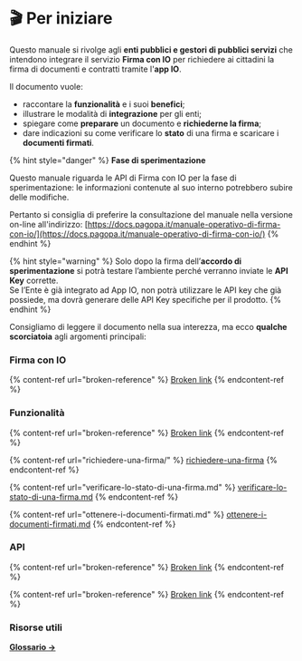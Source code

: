 # 🎬 Per iniziare

Questo manuale si rivolge agli **enti pubblici e gestori di pubblici servizi** che intendono integrare il servizio **Firma con IO** per richiedere ai cittadini la firma di documenti e contratti tramite l'**app IO**.&#x20;

Il documento vuole:

* raccontare la **funzionalità** e i suoi **benefici**;
* illustrare le modalità di **integrazione** per gli enti;
* spiegare come **preparare** un documento e **richiederne la firma**;
* dare indicazioni su come verificare lo **stato** di una firma e scaricare i **documenti firmati**.

{% hint style="danger" %}
**Fase di sperimentazione**

Questo manuale riguarda le API di Firma con IO per la fase di sperimentazione: le informazioni contenute al suo interno potrebbero subire delle modifiche.

Pertanto si consiglia di preferire la consultazione del manuale nella versione on-line all'indirizzo: [https://docs.pagopa.it/manuale-operativo-di-firma-con-io/](https://docs.pagopa.it/manuale-operativo-di-firma-con-io/)
{% endhint %}

{% hint style="warning" %}
Solo dopo la firma dell’**accordo di sperimentazione** si potrà testare l’ambiente perché verranno inviate le **API Key** corrette. \
Se l’Ente è già integrato ad App IO, non potrà utilizzare le API key che già possiede, ma dovrà generare delle API Key specifiche per il prodotto.
{% endhint %}

Consigliamo di leggere il documento nella sua interezza, ma ecco **qualche scorciatoia** agli argomenti principali:

### Firma con IO

{% content-ref url="broken-reference" %}
[Broken link](broken-reference)
{% endcontent-ref %}

### Funzionalità

{% content-ref url="broken-reference" %}
[Broken link](broken-reference)
{% endcontent-ref %}

{% content-ref url="richiedere-una-firma/" %}
[richiedere-una-firma](richiedere-una-firma/)
{% endcontent-ref %}

{% content-ref url="verificare-lo-stato-di-una-firma.md" %}
[verificare-lo-stato-di-una-firma.md](verificare-lo-stato-di-una-firma.md)
{% endcontent-ref %}

{% content-ref url="ottenere-i-documenti-firmati.md" %}
[ottenere-i-documenti-firmati.md](ottenere-i-documenti-firmati.md)
{% endcontent-ref %}

### API

{% content-ref url="broken-reference" %}
[Broken link](broken-reference)
{% endcontent-ref %}

{% content-ref url="broken-reference" %}
[Broken link](broken-reference)
{% endcontent-ref %}

###

### Risorse utili&#x20;

[**Glossario ->** ](risorse-utili/glossario.md)
